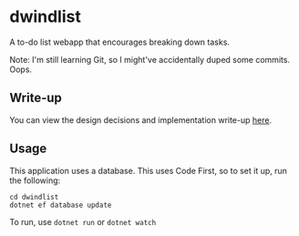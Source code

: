 # dwindlist

A to-do list webapp that encourages breaking down tasks.

Note: I'm still learning Git, so I might've accidentally duped some commits. Oops.

## Write-up

You can view the design decisions and implementation write-up [here](https://gist.github.com/ChuseCubr/10883566d0c3fffdfd101c9662f4e331).

## Usage

This application uses a database. This uses Code First, so to set it up, run the following:

```pwsh
cd dwindlist
dotnet ef database update
```

To run, use `dotnet run` or `dotnet watch`
